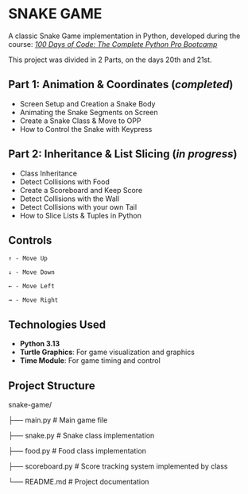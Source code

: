 # SNAKE GAME

A classic Snake Game implementation in Python, developed during the course: *[100 Days of Code: The Complete Python Pro Bootcamp](https://www.udemy.com/course/100-days-of-code/?srsltid=AfmBOor9MN3qCpzSHSlwpW-iGIEaZoRj4bMQ1rHAaDoqW5OMJrucjWH5)*

This project was divided in 2 Parts, on the days 20th and 21st.

## Part 1: Animation & Coordinates (*completed*)

 - Screen Setup and Creation a Snake Body
 - Animating the Snake Segments on Screen
 - Create a Snake Class & Move to OPP
 - How to Control the Snake with Keypress

## Part 2: Inheritance & List Slicing (*in progress*)

 - Class Inheritance
 - Detect Collisions with Food
 - Create a Scoreboard and Keep Score
 - Detect Collisions with the Wall
 - Detect Collisions with your own Tail
 - How to Slice Lists & Tuples in Python

## Controls

    ↑ - Move Up
    
    ↓ - Move Down
    
    ← - Move Left
    
    → - Move Right

## Technologies Used

 - **Python 3.13**
 - **Turtle Graphics**: For game visualization and graphics
 - **Time Module**: For game timing and control

## Project Structure

snake-game/

├── main.py # Main game file

├── snake.py # Snake class implementation

├── food.py # Food class implementation

├── scoreboard.py # Score tracking system implemented by class

└── README.md # Project documentation